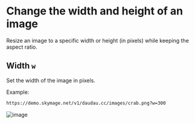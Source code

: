 # Change the width and height of an image

Resize an image to a specific width or height (in pixels) while keeping the aspect ratio.

## Width `w`

Set the width of the image in pixels.

Example:
```html
https://demo.skymage.net/v1/daudau.cc/images/crab.png?w=300
```

![image](https://demo.skymage.net/v1/daudau.cc/images/crab.png?w=300)
